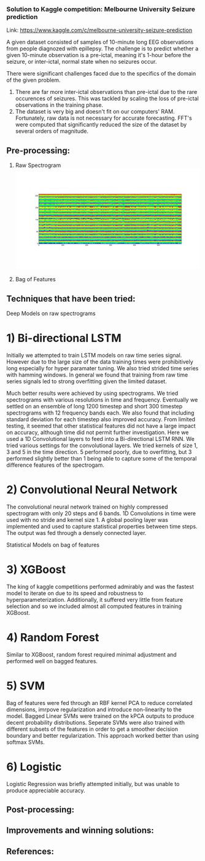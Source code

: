 ### Solution to Kaggle competition: Melbourne University Seizure prediction

Link: https://www.kaggle.com/c/melbourne-university-seizure-prediction

A given dataset consisted of samples of 10-minute long EEG observations from people diagnozed with epillepsy. The challenge is to predict whether a given 10-minute observation is a pre-ictal, meaning it's 1-hour before the seizure, or inter-ictal, normal state when no seizures occur.
  
There were significant challenges faced due to the specifics of the domain of the given problem.  
1) There are far more inter-ictal observations than pre-ictal due to the rare occurences of seizures. This was tackled by scaling the loss of pre-ictal observations in the training phase.  
2) The dataset is very big and doesn't fit on our computers' RAM. Fortunately, raw data is not necessary for accurate forecasting. FFT's were computed that significantly reduced the size of the dataset by several orders of magnitude.

## Pre-processing:
1) Raw Spectrogram
![alt tag](https://github.com/Anmol6/kaggle-seizure-competition/blob/master/img/postprocessfft12band_1.png)

2) Bag of Features

## Techniques that have been tried:

Deep Models on raw spectrograms

# 1) Bi-directional LSTM

Initially we attempted to train LSTM models on raw time series signal.
However due to the large size of the data training times were prohibitively long especially for hyper paramater tuning.
We also tried strided time series with hamming windows.
In general we found that training from raw time series signals led to strong overfitting given the limited dataset.

Much better results were achieved by using spectrograms.
We tried spectrograms with various resolutions in time and frequency.
Eventually we settled on an ensemble of long 1200 timestep and short 300 timestep spectrograms with 12 frequency bands each.
We also found that including standard deviation for each timestep also improved accuracy. From limited testing, it seemed that other statistical features did not have a large impact on accuracy, although time did not permit further investigation.
Here we used a 1D Convolutional layers to feed into a Bi-directional LSTM RNN.
We tried various settings for the convolutional layers. We tried kernels of size 1, 3 and 5 in the time direction.
5 performed poorly, due to overfitting, but 3 performed slightly better than 1 being able to capture some of the temporal difference features of the spectrogam.

# 2) Convolutional Neural Network

The convolutional neural network trained on highly compressed spectrogram with only 20 steps and 6 bands. 1D Convolutions in time were used with no stride and kernel size 1.
A global pooling layer was implemented and used to capture statistical properties between time steps.
The output was fed through a densely connected layer.

Statistical Models on bag of features

# 3) XGBoost

The king of kaggle competitions performed admirably and was the fastest model to iterate on due to its speed and robustness to hyperparameterization. Additionally, it suffered very little from feature selection and so we included almost all computed features in training XGBoost.

# 4) Random Forest

Similar to XGBoost, random forest required minimal adjustment and performed well on bagged features.

# 5) SVM

Bag of features were fed through an RBF kernel PCA to reduce correlated dimensions, imrpove regularization and introduce non-linearity to the model. Bagged Linear SVMs were trained on the kPCA outputs to produce decent probability distributions. Seperate SVMs were also trained with different subsets of the features in order to get a smoother decision boundary and better regularization. This approach worked better than using softmax SVMs.

# 6) Logistic

Logistic Regression was briefly attempted initially, but was unable to produce appreciable accuracy.

## Post-processing:

## Improvements and winning solutions:


## References:
